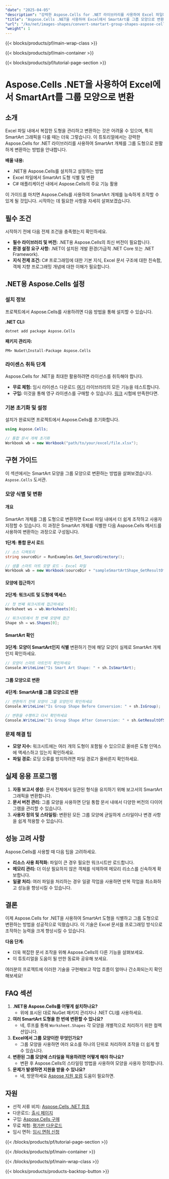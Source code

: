 ```yaml
---
"date": "2025-04-05"
"description": "강력한 Aspose.Cells for .NET 라이브러리를 사용하여 Excel 파일에서 SmartArt 개체를 그룹 도형으로 변환하는 방법을 알아보세요. 이 포괄적인 가이드를 통해 문서 워크플로를 간소화하세요."
"title": "Aspose.Cells .NET을 사용하여 Excel에서 SmartArt를 그룹 모양으로 변환"
"url": "/ko/net/images-shapes/convert-smartart-group-shapes-aspose-cells-net/"
"weight": 1
---
```


{{< blocks/products/pf/main-wrap-class >}}

{{< blocks/products/pf/main-container >}}

{{< blocks/products/pf/tutorial-page-section >}}


# Aspose.Cells .NET을 사용하여 Excel에서 SmartArt를 그룹 모양으로 변환

## 소개

Excel 파일 내에서 복잡한 도형을 관리하고 변환하는 것은 어려울 수 있으며, 특히 SmartArt 그래픽을 다룰 때는 더욱 그렇습니다. 이 튜토리얼에서는 강력한 Aspose.Cells for .NET 라이브러리를 사용하여 SmartArt 개체를 그룹 도형으로 원활하게 변환하는 방법을 안내합니다.

**배울 내용:**
- .NET용 Aspose.Cells를 설치하고 설정하는 방법
- Excel 파일에서 SmartArt 도형 식별 및 변환
- C# 애플리케이션 내에서 Aspose.Cells의 주요 기능 활용

이 가이드를 마치면 Aspose.Cells를 사용하여 SmartArt 개체를 능숙하게 조작할 수 있게 될 것입니다. 시작하는 데 필요한 사항을 자세히 살펴보겠습니다.

## 필수 조건

시작하기 전에 다음 전제 조건을 충족했는지 확인하세요.
- **필수 라이브러리 및 버전:** .NET용 Aspose.Cells의 최신 버전이 필요합니다.
- **환경 설정 요구 사항:** .NET이 설치된 개발 환경(가급적 .NET Core 또는 .NET Framework).
- **지식 전제 조건:** C# 프로그래밍에 대한 기본 지식, Excel 문서 구조에 대한 친숙함, 객체 지향 프로그래밍 개념에 대한 이해가 필요합니다.

## .NET용 Aspose.Cells 설정

### 설치 정보

프로젝트에서 Aspose.Cells를 사용하려면 다음 방법을 통해 설치할 수 있습니다.

**.NET CLI:**
```shell
dotnet add package Aspose.Cells
```

**패키지 관리자:**
```plaintext
PM> NuGet\Install-Package Aspose.Cells
```

### 라이센스 취득 단계

Aspose.Cells for .NET을 최대한 활용하려면 라이선스를 취득해야 합니다.
- **무료 체험:** 임시 라이센스 다운로드 [여기](https://purchase.aspose.com/temporary-license/) 라이브러리의 모든 기능을 테스트합니다.
- **구입:** 이것을 통해 영구 라이센스를 구매할 수 있습니다. [링크](https://purchase.aspose.com/buy) 시험에 만족한다면.

### 기본 초기화 및 설정

설치가 완료되면 프로젝트에서 Aspose.Cells를 초기화합니다.

```csharp
using Aspose.Cells;

// 통합 문서 개체 초기화
Workbook wb = new Workbook("path/to/your/excel/file.xlsx");
```

## 구현 가이드

이 섹션에서는 SmartArt 모양을 그룹 모양으로 변환하는 방법을 살펴보겠습니다. `Aspose.Cells` 도서관.

### 모양 식별 및 변환

#### 개요
SmartArt 개체를 그룹 도형으로 변환하면 Excel 파일 내에서 더 쉽게 조작하고 사용자 지정할 수 있습니다. 이 과정은 SmartArt 개체를 식별한 다음 Aspose.Cells 메서드를 사용하여 변환하는 과정으로 구성됩니다.

**1단계: 통합 문서 로드**
```csharp
// 소스 디렉토리
string sourceDir = RunExamples.Get_SourceDirectory();

// 샘플 스마트 아트 모양 로드 - Excel 파일
Workbook wb = new Workbook(sourceDir + "sampleSmartArtShape_GetResultOfSmartArt.xlsx");
```

#### 모양에 접근하기
**2단계: 워크시트 및 도형에 액세스**
```csharp
// 첫 번째 워크시트에 접근하세요
Worksheet ws = wb.Worksheets[0];

// 워크시트에서 첫 번째 모양에 접근
Shape sh = ws.Shapes[0];
```

#### SmartArt 확인
**3단계: 모양이 SmartArt인지 식별**
변환하기 전에 해당 모양이 실제로 SmartArt 개체인지 확인하세요.
```csharp
// 모양이 스마트 아트인지 확인하세요
Console.WriteLine("Is Smart Art Shape: " + sh.IsSmartArt);
```

#### 그룹 모양으로 변환
**4단계: SmartArt를 그룹 모양으로 변환**
```csharp
// 변환하기 전에 모양이 그룹 모양인지 확인하세요
Console.WriteLine("Is Group Shape Before Conversion: " + sh.IsGroup);

// 변환을 수행하고 다시 확인하세요
Console.WriteLine("Is Group Shape After Conversion: " + sh.GetResultOfSmartArt().IsGroup);
```

### 문제 해결 팁
- **모양 지수:** 워크시트에는 여러 개의 도형이 포함될 수 있으므로 올바른 도형 인덱스에 액세스하고 있는지 확인하세요.
- **파일 경로:** 로딩 오류를 방지하려면 파일 경로가 올바른지 확인하세요.

## 실제 응용 프로그램
1. **자동 보고서 생성:** 문서 전체에서 일관된 형식을 유지하기 위해 보고서의 SmartArt 그래픽을 변환합니다.
2. **문서 버전 관리:** 그룹 모양을 사용하면 단일 통합 문서 내에서 다양한 버전의 다이어그램을 관리할 수 있습니다.
3. **사용자 정의 및 스타일링:** 변환된 모든 그룹 모양에 균일하게 스타일이나 변경 사항을 쉽게 적용할 수 있습니다.

## 성능 고려 사항
Aspose.Cells를 사용할 때 다음 팁을 고려하세요.
- **리소스 사용 최적화:** 파일이 큰 경우 필요한 워크시트만 로드합니다.
- **메모리 관리:** 더 이상 필요하지 않은 객체를 삭제하여 메모리 리소스를 신속하게 확보합니다.
- **일괄 처리:** 여러 파일을 처리하는 경우 일괄 작업을 사용하면 반복 작업을 최소화하고 성능을 향상시킬 수 있습니다.

## 결론
이제 Aspose.Cells for .NET을 사용하여 SmartArt 도형을 식별하고 그룹 도형으로 변환하는 방법을 성공적으로 익혔습니다. 이 기술은 Excel 문서를 프로그래밍 방식으로 조작하는 능력을 크게 향상시킬 수 있습니다.

**다음 단계:**
- 더욱 복잡한 문서 조작을 위해 Aspose.Cells의 다른 기능을 살펴보세요.
- 이 튜토리얼을 도움이 될 만한 동료와 공유해 보세요.

여러분의 프로젝트에 이러한 기술을 구현해보고 작업 흐름이 얼마나 간소화되는지 확인해보세요!

## FAQ 섹션
1. **.NET용 Aspose.Cells를 어떻게 설치하나요?**
   - 위에 표시된 대로 NuGet 패키지 관리자나 .NET CLI를 사용하세요.
2. **여러 SmartArt 도형을 한 번에 변환할 수 있나요?**
   - 네, 루프를 통해 `Worksheet.Shapes` 각 모양을 개별적으로 처리하기 위한 컬렉션입니다.
3. **Excel에서 그룹 모양이란 무엇인가요?**
   - 그룹 모양을 사용하면 여러 요소를 하나의 단위로 처리하여 조작을 더 쉽게 할 수 있습니다.
4. **변환된 그룹 모양에 스타일을 적용하려면 어떻게 해야 하나요?**
   - 변환 후 Aspose.Cells의 스타일링 방법을 사용하여 모양을 사용자 정의합니다.
5. **문제가 발생하면 지원을 받을 수 있나요?**
   - 네, 방문하세요 [Aspose 지원 포럼](https://forum.aspose.com/c/cells/9) 도움이 필요하면.

## 자원
- 선적 서류 비치: [Aspose.Cells .NET 참조](https://reference.aspose.com/cells/net/)
- 다운로드: [출시 페이지](https://releases.aspose.com/cells/net/)
- 구입: [Aspose.Cells 구매](https://purchase.aspose.com/buy)
- 무료 체험: [평가판 다운로드](https://releases.aspose.com/cells/net/)
- 임시 면허: [임시 면허 신청](https://purchase.aspose.com/temporary-license/)

{{< /blocks/products/pf/tutorial-page-section >}}

{{< /blocks/products/pf/main-container >}}

{{< /blocks/products/pf/main-wrap-class >}}

{{< blocks/products/products-backtop-button >}}